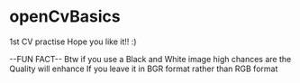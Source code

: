# openCvBasics


1st CV practise 
Hope you like it!!  :)




--FUN FACT--
Btw if you use a Black and White image high chances are the Quality will enhance
If you leave it in BGR format rather than RGB format
